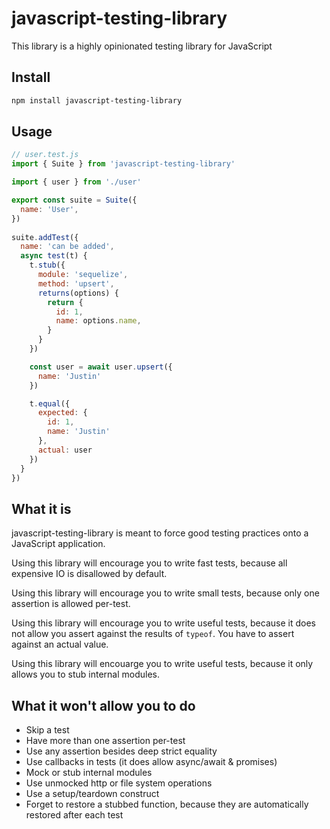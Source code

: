 # javascript-testing-library

This library is a highly opinionated testing library for JavaScript

## Install

```bash
npm install javascript-testing-library
```

## Usage

```js
// user.test.js
import { Suite } from 'javascript-testing-library'

import { user } from './user'

export const suite = Suite({
  name: 'User',
})
 
suite.addTest({
  name: 'can be added',
  async test(t) {
    t.stub({
      module: 'sequelize',
      method: 'upsert',
      returns(options) {
        return {
          id: 1,
          name: options.name,
        }
      }
    })

    const user = await user.upsert({
      name: 'Justin'
    })

    t.equal({
      expected: {
        id: 1,
        name: 'Justin'
      },
      actual: user
    })
  }
})
```

## What it is

javascript-testing-library is meant to force good testing practices onto a JavaScript application.

Using this library will encourage you to write fast tests, 
because all expensive IO is disallowed by default.

Using this library will encourage you to write small tests, 
because only one assertion is allowed per-test.

Using this library will encourage you to write useful tests, 
because it does not allow you assert against the results of `typeof`. 
You have to assert against an actual value.

Using this library will encouarge you to write useful tests,
because it only allows you to stub internal modules.

## What it won't allow you to do

* Skip a test
* Have more than one assertion per-test
* Use any assertion besides deep strict equality
* Use callbacks in tests (it does allow async/await & promises)
* Mock or stub internal modules
* Use unmocked http or file system operations
* Use a setup/teardown construct
* Forget to restore a stubbed function, because they are automatically restored after each test

